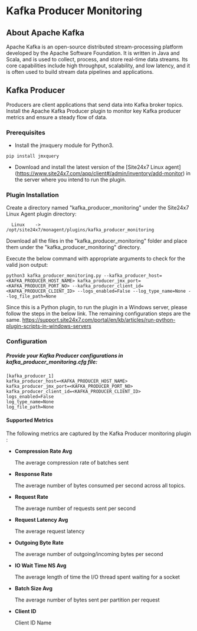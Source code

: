 # **Kafka Producer Monitoring**

## About Apache Kafka
Apache Kafka is an open-source distributed stream-processing platform developed by the Apache Software Foundation. It is written in Java and Scala, and is used to collect, process, and store real-time data streams. Its core capabilities include high throughput, scalability, and low latency, and it is often used to build stream data pipelines and applications.

## Kafka Producer
Producers are client applications that send data into Kafka broker topics. 
Install the Apache Kafka Producer plugin to monitor key Kafka producer metrics and ensure a steady flow of data.


### Prerequisites
- Install the jmxquery module for Python3.
```
pip install jmxquery
```

- Download and install the latest version of the [Site24x7 Linux agent] (https://www.site24x7.com/app/client#/admin/inventory/add-monitor) in the server where you intend  to run the plugin.



### Plugin Installation

Create a directory named "kafka_producer_monitoring" under the Site24x7 Linux Agent plugin directory:

```
  Linux    ->   /opt/site24x7/monagent/plugins/kafka_producer_monitoring
```
Download all the files in the "kafka_producer_monitoring" folder and place them under the "kafka_producer_monitoring" directory.

Execute the below command with appropriate arguments to check for the valid json output:

```
python3 kafka_producer_monitoring.py --kafka_producer_host=<KAFKA_PRODUCER_HOST_NAME> kafka_producer_jmx_port=<KAFKA_PRODUCER_PORT_NO> --kafka_producer_client_id=<KAFKA_PRODUCER_CLIENT_ID> --logs_enabled=False --log_type_name=None --log_file_path=None
```

Since this is a Python plugin, to run the plugin in a Windows server, please follow the steps in the below link. The remaining configuration steps are the same. 
https://support.site24x7.com/portal/en/kb/articles/run-python-plugin-scripts-in-windows-servers

### **Configuration**
##### Provide your Kafka Producer configurations in kafka_producer_monitoring.cfg file:

```
[kafka_producer_1]
kafka_producer_host=<KAFKA_PRODUCER_HOST_NAME>
kafka_producer_jmx_port=<KAFKA_PRODUCER_PORT_NO>
kafka_producer_client_id=<KAFKA_PRODUCER_CLIENT_ID>
logs_enabled=False
log_type_name=None
log_file_path=None
```
#### Supported Metrics
The following metrics are captured by the Kafka Producer monitoring plugin :

- **Compression Rate Avg**

    The average compression rate of batches sent

- **Response Rate**

    The average number of bytes consumed per second across all topics.
- **Request Rate**

    The average number of requests sent per second

- **Request Latency Avg**

    The average request latency
- **Outgoing Byte Rate**

    The average number of outgoing/incoming bytes per second
- **IO Wait Time NS Avg**

    The average length of time the I/O thread spent waiting for a socket
- **Batch Size Avg**

    The average number of bytes sent per partition per request
- **Client ID**

    Client ID Name
